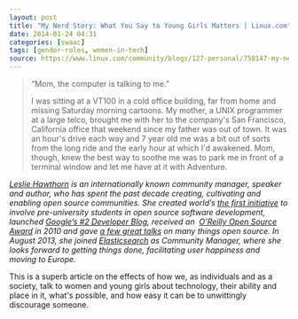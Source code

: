 ```yaml
---
layout: post
title: "My Nerd Story: What You Say to Young Girls Matters | Linux.com"
date: 2014-01-24 04:31
categories: [swaac]
tags: [gender-roles, women-in-tech]
source: https://www.linux.com/community/blogs/127-personal/758147-my-nerd-story-what-you-say-to-young-girls-matters
---
```

> “Mom, the computer is talking to me.”
> 
> I was sitting at a VT100 in a cold office building, far from home and missing Saturday morning cartoons. My mother, a UNIX programmer at a large telco, brought me with her to the company's San Francisco, California office that weekend since my father was out of town. It was an hour's drive each way and 7 year old me was a bit out of sorts from the long ride and the early hour at which I'd awakened. Mom, though, knew the best way to soothe me was to park me in front of a terminal window and let me have at it with Adventure.

*[Leslie Hawthorn](http://hawthornlandings.org/about-2/) is an
internationally known community manager, speaker and author, who has
spent the past decade creating, cultivating and enabling open source
communities. She created world’s [the first initiative](https://developers.google.com/open-source/gci/) to involve
pre-university students in open source software development,
launched [Google’s \#2 Developer Blog](http://google-opensource.blogspot.com/), received an 
[O’Reilly Open Source Award](http://www.oscon.com/oscon2010/public/content/2010/07/20-os-awards) in
2010 and gave [a few great talks](http://hawthornlandings.org/appearances/) on many things open
source. In August 2013, she
joined [Elasticsearch](http://elasticsearch.com/) as Community Manager,
where she looks forward to getting things done, facilitating user
happiness and moving to Europe.*


This is a superb article on the effects of how we, as individuals and as a society, talk to women and young girls about technology, their ability and place in it, what's possible, and how easy it can be to unwittingly discourage someone.

